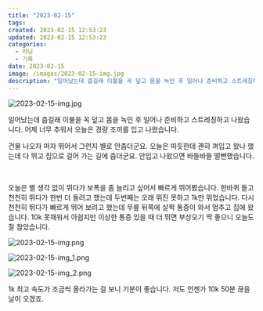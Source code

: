 ```yaml
---
title: "2023-02-15"
tags:
created: 2023-02-15 12:53:23
updated: 2023-02-15 12:53:23
categories:
  - 러닝
  - 기록
date: 2023-02-15
image: /images/2023-02-15-img.jpg
description: "일어났는데 춥길래 이불을 꼭 덮고 몸을 녹인 후 일어나 준비하고 스트레칭하고 나왔습니다. 어제 너무 추워서 오늘은 경량 조끼를 입고 나왔습니다. 건물 나오자 마자 뛰어서 그런지 별로 안춥더군요. 오늘은 따듯한데 괜히 껴입고 왔나 했는데 다 뛰고 집으로 걸어 가는 길에 춥더군요. 안입고 "
---
```


![2023-02-15-img.jpg](/images/2023-02-15-img.jpg)
 
 

일어났는데 춥길래 이불을 꼭 덮고 몸을 녹인 후 일어나 준비하고 스트레칭하고 나왔습니다. 어제 너무 추워서 오늘은 경량 조끼를 입고 나왔습니다. 

건물 나오자 마자 뛰어서 그런지 별로 안춥더군요. 오늘은 따듯한데 괜히 껴입고 왔나 했는데 다 뛰고 집으로 걸어 가는 길에 춥더군요. 안입고 나왔으면 바들바들 떨뻔했습니다.

 

오늘은 별 생각 없이 뛰다가 보폭을 좀 늘리고 싶어서 빠르게 뛰어봤습니다. 한바퀴 돌고 천천히 뛰다가 한번 더 돌려고 했는데 두번째는 오래 뛰진 못하고 1k만 뛰었습니다. 다시 천천히 뛰다가 빠르게 뛰어 보려고 했는데 무릎 뒤쪽에 살짝 통증이 와서 멈추고 집에 왔습니다. 10k 못채워서 아쉽지만 이상한 통증 있을 때 더 뛰면 부상오기 딱 좋으니 오늘도 잘 참았습니다.

 
 ![2023-02-15-img.png](/images/2023-02-15-img.png)
 
 

 
 ![2023-02-15-img_1.png](/images/2023-02-15-img_1.png)
 
 

 
 ![2023-02-15-img_2.png](/images/2023-02-15-img_2.png)
 
 

1k 최고 속도가 조금씩 올라가는 걸 보니 기분이 좋습니다. 저도 언젠가 10k 50분 끊을 날이 오겠죠.

